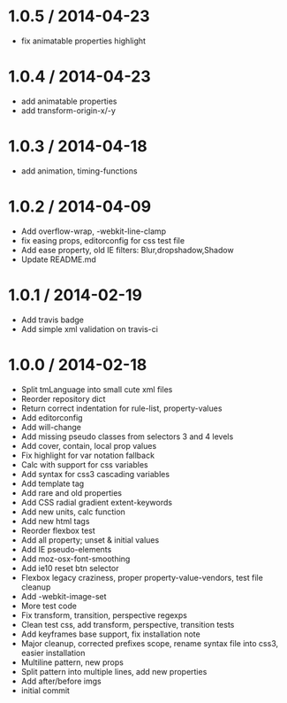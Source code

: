 
1.0.5 / 2014-04-23
==================

 * fix animatable properties highlight

1.0.4 / 2014-04-23
==================

 * add animatable properties
 * add transform-origin-x/-y

1.0.3 / 2014-04-18
==================

 * add animation, timing-functions

1.0.2 / 2014-04-09
==================

 * Add overflow-wrap, -webkit-line-clamp
 * fix easing props, editorconfig for css test file
 * Add ease property, old IE filters: Blur,dropshadow,Shadow
 * Update README.md

1.0.1 / 2014-02-19
==================

 * Add travis badge
 * Add simple xml validation on travis-ci

1.0.0 / 2014-02-18
==================

 * Split tmLanguage into small cute xml files
 * Reorder repository dict
 * Return correct indentation for rule-list, property-values
 * Add editorconfig
 * Add will-change
 * Add missing pseudo classes from selectors 3 and 4 levels
 * Add cover, contain, local prop values
 * Fix highlight for var notation fallback
 * Calc with support for css variables
 * Add syntax for css3 cascading variables
 * Add template tag
 * Add rare and old properties
 * Add CSS radial gradient extent-keywords
 * Add new units, calc function
 * Add new html tags
 * Reorder flexbox test
 * Add all property; unset & initial values
 * Add IE pseudo-elements
 * Add moz-osx-font-smoothing
 * Add ie10 reset btn selector
 * Flexbox legacy craziness, proper property-value-vendors, test file cleanup
 * Add -webkit-image-set
 * More test code
 * Fix transform, transition, perspective regexps
 * Clean test css, add transform, perspective, transition tests
 * Add keyframes base support, fix installation note
 * Major cleanup, corrected prefixes scope, rename syntax file into css3, easier installation
 * Multiline pattern, new props
 * Split pattern into multiple lines, add new properties
 * Add after/before imgs
 * initial commit

